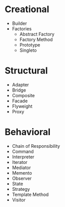 # Creational
- Builder
- Factories
  - Abstract Factory
  - Factory Method
  - Prototype
  - Singleto

# Structural
- Adapter
- Bridge
- Composite
- Facade
- Flyweight
- Proxy

# Behavioral
- Chain of Responsibility
- Command
- Interpreter
- Iterator
- Mediator
- Memento
- Observer
- State
- Strategy
- Template Method
- Visitor
